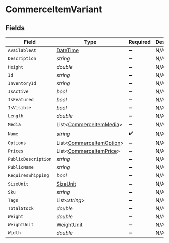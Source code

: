 # CommerceItemVariant


## Fields

| Field                                                                                 | Type                                                                                  | Required                                                                              | Description                                                                           |
| ------------------------------------------------------------------------------------- | ------------------------------------------------------------------------------------- | ------------------------------------------------------------------------------------- | ------------------------------------------------------------------------------------- |
| `AvailableAt`                                                                         | [DateTime](https://learn.microsoft.com/en-us/dotnet/api/system.datetime?view=net-5.0) | :heavy_minus_sign:                                                                    | N/A                                                                                   |
| `Description`                                                                         | *string*                                                                              | :heavy_minus_sign:                                                                    | N/A                                                                                   |
| `Height`                                                                              | *double*                                                                              | :heavy_minus_sign:                                                                    | N/A                                                                                   |
| `Id`                                                                                  | *string*                                                                              | :heavy_minus_sign:                                                                    | N/A                                                                                   |
| `InventoryId`                                                                         | *string*                                                                              | :heavy_minus_sign:                                                                    | N/A                                                                                   |
| `IsActive`                                                                            | *bool*                                                                                | :heavy_minus_sign:                                                                    | N/A                                                                                   |
| `IsFeatured`                                                                          | *bool*                                                                                | :heavy_minus_sign:                                                                    | N/A                                                                                   |
| `IsVisible`                                                                           | *bool*                                                                                | :heavy_minus_sign:                                                                    | N/A                                                                                   |
| `Length`                                                                              | *double*                                                                              | :heavy_minus_sign:                                                                    | N/A                                                                                   |
| `Media`                                                                               | List<[CommerceItemMedia](../../Models/Components/CommerceItemMedia.md)>               | :heavy_minus_sign:                                                                    | N/A                                                                                   |
| `Name`                                                                                | *string*                                                                              | :heavy_check_mark:                                                                    | N/A                                                                                   |
| `Options`                                                                             | List<[CommerceItemOption](../../Models/Components/CommerceItemOption.md)>             | :heavy_minus_sign:                                                                    | N/A                                                                                   |
| `Prices`                                                                              | List<[CommerceItemPrice](../../Models/Components/CommerceItemPrice.md)>               | :heavy_minus_sign:                                                                    | N/A                                                                                   |
| `PublicDescription`                                                                   | *string*                                                                              | :heavy_minus_sign:                                                                    | N/A                                                                                   |
| `PublicName`                                                                          | *string*                                                                              | :heavy_minus_sign:                                                                    | N/A                                                                                   |
| `RequiresShipping`                                                                    | *bool*                                                                                | :heavy_minus_sign:                                                                    | N/A                                                                                   |
| `SizeUnit`                                                                            | [SizeUnit](../../Models/Components/SizeUnit.md)                                       | :heavy_minus_sign:                                                                    | N/A                                                                                   |
| `Sku`                                                                                 | *string*                                                                              | :heavy_minus_sign:                                                                    | N/A                                                                                   |
| `Tags`                                                                                | List<*string*>                                                                        | :heavy_minus_sign:                                                                    | N/A                                                                                   |
| `TotalStock`                                                                          | *double*                                                                              | :heavy_minus_sign:                                                                    | N/A                                                                                   |
| `Weight`                                                                              | *double*                                                                              | :heavy_minus_sign:                                                                    | N/A                                                                                   |
| `WeightUnit`                                                                          | [WeightUnit](../../Models/Components/WeightUnit.md)                                   | :heavy_minus_sign:                                                                    | N/A                                                                                   |
| `Width`                                                                               | *double*                                                                              | :heavy_minus_sign:                                                                    | N/A                                                                                   |